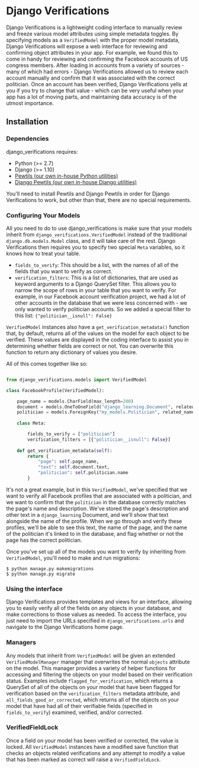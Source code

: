 # Django Verifications

Django Verifications is a lightweight coding interface to manually review and freeze various model attributes
using simple metadata toggles.  By specifying models as a `VerifiedModel` with the proper model metadata,
Django Verifications will expose a web interface for reviewing and confirming object attributes in your app.
For example, we found this to come in handy for reviewing and confirming the Facebook accounts of US congress members.
After loading in accounts from a variety of sources - many of which had errors - Django Verifications allowed us to
review each account manually and confirm that it was associated with the correct politician.  Once an account has been
verified, Django Verifications yells at you if you try to change that value - which can be very useful when your app
has a lot of moving parts, and maintaining data accuracy is of the utmost importance.

## Installation

### Dependencies

django_verifications requires:

- Python (>= 2.7)
- Django (>= 1.10)
- [Pewtils (our own in-house Python utilities)](https://github.com/pewresearch/pewtils)
- [Django Pewtils (our own in-house Django utilities)](https://github.com/pewresearch/django_pewtils)

You'll need to install Pewtils and Django Pewtils in order for Django Verifications to work, but other than that,
there are no special requirements.

### Configuring Your Models

All you need to do to use django_verifications is make sure that your models inherit from
`django_verifications.VerifiedModel` instead of the traditional `django.db.models.Model` class, and it will take
care of the rest.  Django Verifications then requires you to specify two special `Meta` variables, so it knows
how to treat your table.

- `fields_to_verify`: This should be a list, with the names of all of the fields that you want to verify as correct.
- `verification_filters`: This is a list of dictionaries, that are used as keyword arguments to a Django QuerySet filter.
This allows you to narrow the scope of rows in your table that you want to verify.  For example, in our Facebook account
verification project, we had a lot of other accounts in the database that we were less concerned with - we only wanted
to verify politician accounts.  So we added a special filter to this list: `{"politician__isnull": False}`

`VerifiedModel` instances also have a `get_verification_metadata()` function that, by default, returns all of the 
values on the model for each object to be verified. These values are displayed in the coding interface to assist you in 
determining whether fields are correct or not. You can overwrite this function to return any dictionary of values 
you desire. 

All of this comes together like so:

```python

from django_verifications.models import VerifiedModel

class FacebookProfile(VerifiedModel):

    page_name = models.CharField(max_length=200)
    document = models.OneToOneField("django_learning.Document", related_name="facebook_post", null=True)
    politician = models.ForeignKey("my_models.Politician", related_name="facebook_profiles", null=True)
    
    class Meta:

        fields_to_verify = ["politician"]
        verification_filters = [{"politician__isnull": False}]
        
    def get_verification_metadata(self):
        return {
            "page": self.page_name,
            "text": self.document.text,
            "politician": self.politician.name
        }

```

It's not a great example, but in this `VerifiedModel`, we've specified that we want to verify all Facebook profiles 
that are associated with a politician, and we want to confirm that the `politician` in the database correctly matches 
the page's name and description. We've stored the page's description and other text in a `django_learning` Document, 
and we'll show that text alongside the name of the profile.  When we go through and verify these profiles, we'll 
be able to see this text, the name of the page, and the name of the politician it's linked to in the database, and 
flag whether or not the page has the correct politician.

Once you've set up all of the models you want to verify by inheriting from `VerifiedModel`, you'll need to make
and run migrations:

```
$ python manage.py makemigrations
$ python manage.py migrate
```

### Using the interface

Django Verifications provides templates and views for an interface, allowing you to easily verify all of the fields 
on any objects in your database, and make corrections to those values as needed. To access the interface, 
you just need to import the URLs specified in `django_verifications.urls` and navigate to the Django Verifications 
home page. 

### Managers

Any models that inherit from `VerifiedModel` will be given an extended `VerifiedModelManager` manager that overwrites 
the normal `objects` attribute on the model. This manager provides a variety of helper functions for accessing and 
filtering the objects on your model based on their verification status. Examples include `flagged_for_verification`, 
which returns a QuerySet of all of the objects on your model that have been flagged for verification based on the 
`verification_filters` metadata attribute, and `all_fields_good_or_corrected`, which returns all of the objects on your 
model that have had all of their verifiable fields (specified in `fields_to_verify`) examined, verified, and/or 
corrected.

### VerifiedFieldLock

Once a field on your model has been verified or corrected, the value is locked. All `VerifiedModel` instances have a 
modified save function that checks an objects related verifications and any attempt to modify a value that has been 
marked as correct will raise a `VerifiedFieldLock`.